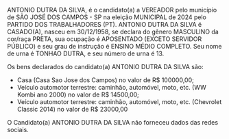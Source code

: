 ANTONIO DUTRA DA SILVA, é o candidato(a) a VEREADOR pelo município de SÃO JOSÉ DOS CAMPOS - SP na eleição MUNICIPAL de 2024 pelo PARTIDO DOS TRABALHADORES (PT). ANTONIO DUTRA DA SILVA é CASADO(A), nasceu em 30/12/1958, se declara do gênero MASCULINO da cor/raça PRETA, sua ocupação é APOSENTADO (EXCETO SERVIDOR PÚBLICO) e seu grau de instrução é ENSINO MÉDIO COMPLETO. Seu nome de urna é TONHAO DUTRA, e seu número de urna é 13.

Os bens declarados do candidato(a) ANTONIO DUTRA DA SILVA são: 
- Casa (Casa Sao Jose dos Campos) no valor de R$ 100000,00;
- Veículo automotor terrestre: caminhão, automóvel, moto, etc. (WW Kombi ano 2000) no valor de R$ 14500,00;
- Veículo automotor terrestre: caminhão, automóvel, moto, etc. (Chevrolet Classic 2014) no valor de R$ 23000,00

O Candidato(a) ANTONIO DUTRA DA SILVA não forneceu dados das redes sociais.